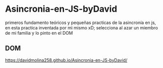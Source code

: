 # Asincronia-en-JS-byDavid
primeros fundamento teóricos y pequeñas practicas de la asincronía en js, en esta practica inventada por mì mismo xD;
selecciona al azar un miembro de mi familia y lo pinto en el DOM

## DOM

https://davidmolina258.github.io/Asincronia-en-JS-byDavid/
